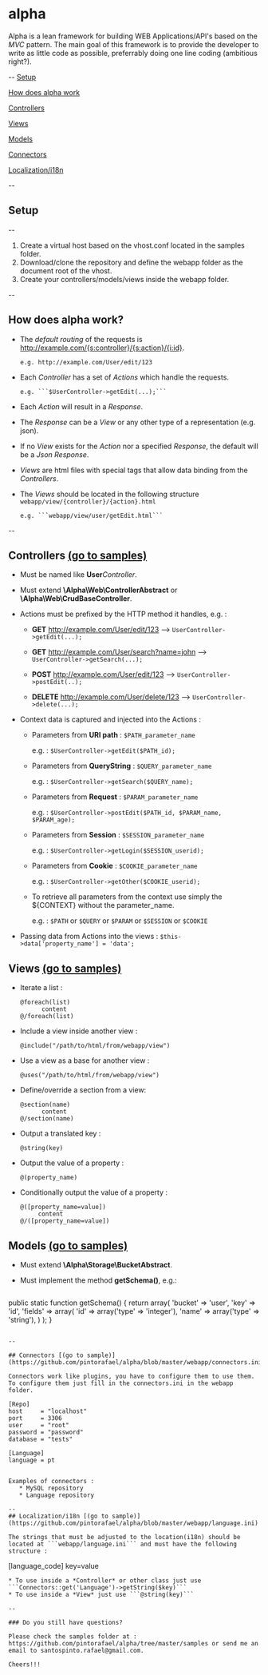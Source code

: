 # alpha 

Alpha is a lean framework for building WEB Applications/API's based on the *MVC* pattern. The main goal of this framework is to provide the developer to write as little code as possible, preferrably doing one line coding (ambitious right?).

--
 [Setup](#setup)
 
 [How does alpha work](#how-does-alpha-work)
 
 [Controllers](#controllers-go-to-sample)
 
 [Views](#views-go-to-sample)
 
 [Models](#models-go-to-sample)
 
 [Connectors](#connectors-go-to-sample)
 
 [Localization/i18n](#localizationi18n-go-to-sample)
 
--
## Setup

--
1. Create a virtual host based on the vhost.conf located in the samples folder.
2. Download/clone the repository and define the webapp folder as the document root of the vhost.
3. Create your controllers/models/views inside the webapp folder.

--
## How does alpha work?

* The *default routing* of the requests is http://example.com/{s:controller}/{s:action}/{i:id}.

      e.g. http://example.com/User/edit/123

* Each *Controller* has a set of *Actions* which handle the requests.
 
      e.g. ```$UserController->getEdit(...);```
   
* Each *Action* will result in a *Response*.

* The *Response* can be a *View* or any other type of a representation (e.g. json).

* If no *View* exists for the *Action* nor a specified *Response*, the default will be a *Json Response*.

* *Views* are html files with special tags that allow data binding from the *Controllers*.

* The *Views* should be located in the following structure ```webapp/view/{controller}/{action}.html```
   
      e.g. ```webapp/view/user/getEdit.html```

--

## Controllers [(go to samples)](https://github.com/pintorafael/alpha/tree/master/samples/controller)

   * Must be named like **User***Controller*.
    
   * Must extend **\Alpha\Web\ControllerAbstract** or **\Alpha\Web\CrudBaseController**.
   
   * Actions must be prefixed by the HTTP method it handles, e.g. :

       * **GET** http://example.com/User/edit/123 --> ```UserController->getEdit(...);```
       
       * **GET** http://example.com/User/search?name=john --> ```UserController->getSearch(...);```
       
       * **POST** http://example.com/User/edit/123 --> ```UserController->postEdit(..);```
       
       * **DELETE** http://example.com/User/delete/123 --> ```UserController->delete(...);```

   * Context data is captured and injected into the Actions :
  
       * Parameters from **URI path** : ```$PATH_parameter_name```
        
          e.g. : ```$UserController->getEdit($PATH_id);```
          
       * Parameters from **QueryString** : ```$QUERY_parameter_name```
         
          e.g. : ```$UserController->getSearch($QUERY_name);```
       
       * Parameters from **Request** : ```$PARAM_parameter_name```
       
          e.g. : ```$UserController->postEdit($PATH_id, $PARAM_name, $PARAM_age);``` 
       
       * Parameters from **Session** : ```$SESSION_parameter_name```
         
          e.g. : ```$UserController->getLogin($SESSION_userid);```
       
       * Parameters from **Cookie** : ```$COOKIE_parameter_name```
       
          e.g. : ```$UserController->getOther($COOKIE_userid);```
         
       * To retrieve all parameters from the context use simply the ${CONTEXT} without the parameter_name.
        
          e.g. : ```$PATH``` or ```$QUERY``` or ```$PARAM``` or ```$SESSION``` or ```$COOKIE```
       
         
         

   * Passing data from Actions into the views :
         ```
         $this->data['property_name'] = 'data';
         ```
         
## Views [(go to samples)](https://github.com/pintorafael/alpha/tree/master/samples/view)

  * Iterate a list :
      ```
      @foreach(list)
            content 
      @/foreach(list)
      ```
      
  * Include a view inside another view :
      ```
      @include("/path/to/html/from/webapp/view")
      ```
	
  * Use a view as a base for another view :
      ```
      @uses("/path/to/html/from/webapp/view")
      ```
  * Define/override a section from a view:
      ```
      @section(name)
            content 
      @/section(name)
      ```
	
  * Output a translated key :
      ```
      @string(key)
      ```
	
  * Output the value of a property :
      ```
      @(property_name)
      ```
	
  * Conditionally output the value of a property :
      ```
      @([property_name=value])
           content
      @/([property_name=value])
      ```
    
## Models [(go to samples)](https://github.com/pintorafael/alpha/tree/master/samples/model)
 
   * Must extend **\Alpha\Storage\BucketAbstract**.
   * Must implement the method **getSchema()**, e.g.:
   
      ```
public static function getSchema()
{
            return array(
                  'bucket' => 'user',
                  'key'    => 'id',
                  'fields' => array(
                              'id' => array('type' => 'integer'),
                              'name' => array('type' => 'string'),
                             )
                  );
}
```

--

## Connectors [(go to sample)](https://github.com/pintorafael/alpha/blob/master/webapp/connectors.ini)

Connectors work like plugins, you have to configure them to use them.
To configure them just fill in the connectors.ini in the webapp folder.

```
    [Repo]
    host     = "localhost"
    port     = 3306
    user     = "root"
    password = "password"
    database = "tests"

    [Language]
    language = pt
```

Examples of connectors :
   * MySQL repository
   * Language repository

--
## Localization/i18n [(go to sample)](https://github.com/pintorafael/alpha/blob/master/webapp/language.ini)

The strings that must be adjusted to the location(i18n) should be located at ```webapp/language.ini``` and must have the following structure :
```
[language_code]
    key=value
```
* To use inside a *Controller* or other class just use ```Connectors::get('Language')->getString($key)```
* To use inside a *View* just use ```@string(key)```
   
--

### Do you still have questions?

Please check the samples folder at : https://github.com/pintorafael/alpha/tree/master/samples or send me an email to santospinto.rafael@gmail.com.

Cheers!!!

